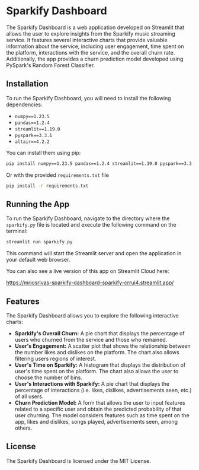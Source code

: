 # Sparkify Dashboard

The Sparkify Dashboard is a web application developed on Streamlit that allows the user to explore insights from the Sparkify music streaming service. It features several interactive charts that provide valuable information about the service, including user engagement, time spent on the platform, interactions with the service, and the overall churn rate. Additionally, the app provides a churn prediction model developed using PySpark's Random Forest Classifier.

## Installation

To run the Sparkify Dashboard, you will need to install the following dependencies:

- `numpy==1.23.5`
- `pandas==1.2.4`
- `streamlit==1.19.0`
- `pyspark==3.3.1`
- `altair==4.2.2`

You can install them using pip:

```bash
pip install numpy==1.23.5 pandas==1.2.4 streamlit==1.19.0 pyspark==3.3.1 altair==4.2.2
```

Or with the provided `requirements.txt` file

```bash
pip install -r requirements.txt
```

## Running the App

To run the Sparkify Dashboard, navigate to the directory where the `sparkify.py` file is located and execute the following command on the terminal:

```bash
streamlit run sparkify.py
```

This command will start the Streamlit server and open the application in your default web browser.

You can also see a live version of this app on Streamlit Cloud here:

https://mriosrivas-sparkify-dashboard-sparkify-crrui4.streamlit.app/



## Features

The Sparkify Dashboard allows you to explore the following interactive charts:

- **Sparkify's Overall Churn:** A pie chart that displays the percentage of users who churned from the service and those who remained.
- **User's Engagement:** A scatter plot that shows the relationship between the number likes and dislikes on the platform. The chart also allows filtering users regions of interest.
- **User's Time on Sparkify:** A histogram that displays the distribution of user's time spent on the platform. The chart also allows the user to choose the number of bins.
- **User's Interactions with Sparkify:** A pie chart that displays the percentage of interactions (i.e. likes, dislikes, advertisements seen, etc.) of all users.
- **Churn Prediction Model:** A form that allows the user to input features related to a specific user and obtain the predicted probability of that user churning. The model considers features such as time spent on the app, likes and dislikes, songs played, advertisements seen, among others.

## License

The Sparkify Dashboard is licensed under the MIT License.
